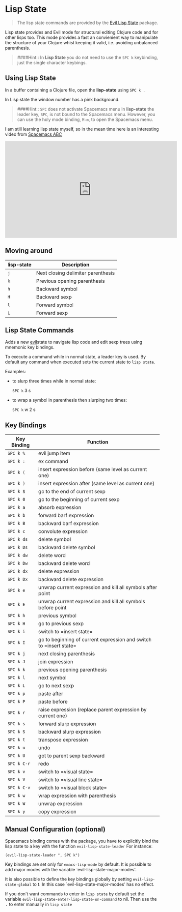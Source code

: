 # Lisp State

> The lisp state commands are provided by the [Evil Lisp State](https://github.com/syl20bnr/evil-lisp-state) package.

Lisp state provides and Evil mode for structural editing Clojure code and for other lisps too.  This mode provides a fast an convienient way to manipulate the structure of your Clojure whist keeping it valid, i.e. avoiding unbalanced parenthesis.

> ####Hint::
> In __Lisp State__ you do not need to use the `SPC k` keybinding, just the single character keybings.

## Using Lisp State

In a buffer containing a Clojure file, open the **lisp-state** using `SPC k .`

In Lisp state the window number has a pink background.

> ####Hint:: `SPC` does not activate Spacemacs menu
> In **lisp-state** the leader key, `SPC`, is not bound to the Spacemacs menu.  However, you can use the holy mode binding, `M-m`, to open the Spacemacs menu.

I am still learning lisp state myself, so in the mean time here is an interesting video from [Spacemacs ABC](https://youtu.be/ZFV5EqpZ6_s?list=PLrJ2YN5y27KLhd3yNs2dR8_inqtEiEweE)

<p align="center">
<iframe width="560" height="315" src="https://www.youtube.com/embed/fYsqaAL8HSU?ecver=1" frameborder="0" allowfullscreen></iframe>
</p>


## Moving around

| lisp-state | Description                        |
|------------|------------------------------------|
| `j`        | Next closing delimiter parenthesis |
| `k`        | Previous opening parenthesis       |
| `h`        | Backward symbol                    |
| `H`        | Backward sexp                      |
| `l`        | Forward symbol                     |
| `L`        | Forward sexp                       |


## Lisp State Commands

Adds a new [evil][evil-link]state to navigate lisp code and edit sexp trees using mnemonic key bindings.

To execute a command while in normal state, a leader key is used.  By default any command when executed sets the current state to `lisp state`.

Examples:

- to slurp three times while in normal state:

    `SPC k` 3 s

- to wrap a symbol in parenthesis then slurping two times:

    `SPC k` w 2 s


## Key Bindings

| Key Binding | Function                                                            |
|-------------|---------------------------------------------------------------------|
| `SPC k %`   | evil jump item                                                      |
| `SPC k :`   | ex command                                                          |
| `SPC k (`   | insert expression before (same level as current one)                |
| `SPC k )`   | insert expression after (same level as current one)                 |
| `SPC k $`   | go to the end of current sexp                                       |
| `SPC k 0`   | go to the beginning of current sexp                                 |
| `SPC k a`   | absorb expression                                                   |
| `SPC k b`   | forward barf expression                                             |
| `SPC k B`   | backward barf expression                                            |
| `SPC k c`   | convolute expression                                                |
| `SPC k ds`  | delete symbol                                                       |
| `SPC k Ds`  | backward delete symbol                                              |
| `SPC k dw`  | delete word                                                         |
| `SPC k Dw`  | backward delete word                                                |
| `SPC k dx`  | delete expression                                                   |
| `SPC k Dx`  | backward delete expression                                          |
| `SPC k e`   | unwrap current expression and kill all symbols after point          |
| `SPC k E`   | unwrap current expression and kill all symbols before point         |
| `SPC k h`   | previous symbol                                                     |
| `SPC k H`   | go to previous sexp                                                 |
| `SPC k i`   | switch to =insert state=                                            |
| `SPC k I`   | go to beginning of current expression and switch to =insert state=  |
| `SPC k j`   | next closing parenthesis                                            |
| `SPC k J`   | join expression                                                     |
| `SPC k k`   | previous opening parenthesis                                        |
| `SPC k l`   | next symbol                                                         |
| `SPC k L`   | go to next sexp                                                     |
| `SPC k p`   | paste after                                                         |
| `SPC k P`   | paste before                                                        |
| `SPC k r`   | raise expression (replace parent expression by current one)         |
| `SPC k s`   | forward slurp expression                                            |
| `SPC k S`   | backward slurp expression                                           |
| `SPC k t`   | transpose expression                                                |
| `SPC k u`   | undo                                                                |
| `SPC k U`   | got to parent sexp backward                                         |
| `SPC k C-r` | redo                                                                |
| `SPC k v`   | switch to =visual state=                                            |
| `SPC k V`   | switch to =visual line state=                                       |
| `SPC k C-v` | switch to =visual block state=                                      |
| `SPC k w`   | wrap expression with parenthesis                                    |
| `SPC k W`   | unwrap expression                                                   |
| `SPC k y`   | copy expression                                                     |


## Manual Configuration (optional)

Spacemacs  binding comes with the package, you have to explicitly
bind the lisp state to a key with the function `evil-lisp-state-leader`
For instance:

```elisp
(evil-lisp-state-leader ", SPC k")
```

Key bindings are set only for `emacs-lisp-mode` by default. It is possible to
add major modes with the variable `evil-lisp-state-major-modes'.

It is also possible to define the key bindings globally by setting
`evil-lisp-state-global` to t. In this case `evil-lisp-state-major-modes' has no
effect.

If you don't want commands to enter in `lisp state` by default set the variable
`evil-lisp-state-enter-lisp-state-on-command` to nil. Then use the
<kbd><leader> .</kbd> to enter manually in `lisp state`

[evil-link]: https://gitorious.org/evil/pages/Home
[smartparens-link]: https://github.com/Fuco1/smartparens/wiki
[melpa-link]: http://melpa.org/
